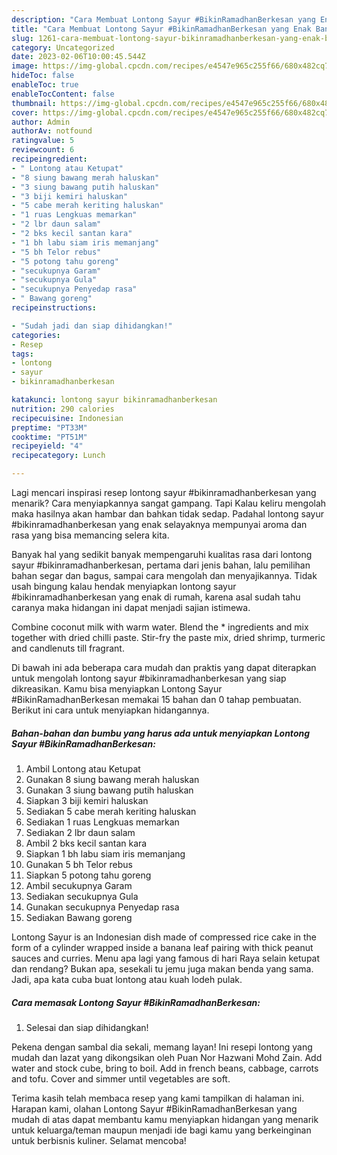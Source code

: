 ```yaml
---
description: "Cara Membuat Lontong Sayur #BikinRamadhanBerkesan yang Enak Banget, Buat Buka Puasa}"
title: "Cara Membuat Lontong Sayur #BikinRamadhanBerkesan yang Enak Banget, Buat Buka Puasa}"
slug: 1261-cara-membuat-lontong-sayur-bikinramadhanberkesan-yang-enak-banget-buat-buka-puasa
category: Uncategorized
date: 2023-02-06T10:00:45.544Z
image: https://img-global.cpcdn.com/recipes/e4547e965c255f66/680x482cq70/lontong-sayur-bikinramadhanberkesan-foto-resep-utama.jpg
hideToc: false
enableToc: true
enableTocContent: false
thumbnail: https://img-global.cpcdn.com/recipes/e4547e965c255f66/680x482cq70/lontong-sayur-bikinramadhanberkesan-foto-resep-utama.jpg
cover: https://img-global.cpcdn.com/recipes/e4547e965c255f66/680x482cq70/lontong-sayur-bikinramadhanberkesan-foto-resep-utama.jpg
author: Admin
authorAv: notfound
ratingvalue: 5
reviewcount: 6
recipeingredient:
- " Lontong atau Ketupat"
- "8 siung bawang merah haluskan"
- "3 siung bawang putih haluskan"
- "3 biji kemiri haluskan"
- "5 cabe merah keriting haluskan"
- "1 ruas Lengkuas memarkan"
- "2 lbr daun salam"
- "2 bks kecil santan kara"
- "1 bh labu siam iris memanjang"
- "5 bh Telor rebus"
- "5 potong tahu goreng"
- "secukupnya Garam"
- "secukupnya Gula"
- "secukupnya Penyedap rasa"
- " Bawang goreng"
recipeinstructions:

- "Sudah jadi dan siap dihidangkan!"
categories:
- Resep
tags:
- lontong
- sayur
- bikinramadhanberkesan

katakunci: lontong sayur bikinramadhanberkesan 
nutrition: 290 calories
recipecuisine: Indonesian
preptime: "PT33M"
cooktime: "PT51M"
recipeyield: "4"
recipecategory: Lunch

---
```



Lagi mencari inspirasi resep lontong sayur #bikinramadhanberkesan yang menarik? Cara menyiapkannya sangat gampang. Tapi Kalau keliru mengolah maka hasilnya akan hambar dan bahkan tidak sedap. Padahal lontong sayur #bikinramadhanberkesan yang enak selayaknya mempunyai aroma dan rasa yang bisa memancing selera kita.


Banyak hal yang sedikit banyak mempengaruhi kualitas rasa dari lontong sayur #bikinramadhanberkesan, pertama dari jenis bahan, lalu pemilihan bahan segar dan bagus, sampai cara mengolah dan menyajikannya. Tidak usah bingung kalau hendak menyiapkan lontong sayur #bikinramadhanberkesan yang enak di rumah, karena asal sudah tahu caranya maka hidangan ini dapat menjadi sajian istimewa.

Combine coconut milk with warm water. Blend the * ingredients and mix together with dried chilli paste. Stir-fry the paste mix, dried shrimp, turmeric and candlenuts till fragrant.


Di bawah ini ada beberapa cara mudah dan praktis yang dapat diterapkan untuk mengolah lontong sayur #bikinramadhanberkesan yang siap dikreasikan. Kamu bisa menyiapkan Lontong Sayur #BikinRamadhanBerkesan memakai 15 bahan dan 0 tahap pembuatan. Berikut ini cara untuk menyiapkan hidangannya.

<!--inarticleads1-->

##### Bahan-bahan dan bumbu yang harus ada untuk menyiapkan Lontong Sayur #BikinRamadhanBerkesan:

1. Ambil  Lontong atau Ketupat
1. Gunakan 8 siung bawang merah haluskan
1. Gunakan 3 siung bawang putih haluskan
1. Siapkan 3 biji kemiri haluskan
1. Sediakan 5 cabe merah keriting haluskan
1. Sediakan 1 ruas Lengkuas memarkan
1. Sediakan 2 lbr daun salam
1. Ambil 2 bks kecil santan kara
1. Siapkan 1 bh labu siam iris memanjang
1. Gunakan 5 bh Telor rebus
1. Siapkan 5 potong tahu goreng
1. Ambil secukupnya Garam
1. Sediakan secukupnya Gula
1. Gunakan secukupnya Penyedap rasa
1. Sediakan  Bawang goreng


Lontong Sayur is an Indonesian dish made of compressed rice cake in the form of a cylinder wrapped inside a banana leaf pairing with thick peanut sauces and curries. Menu apa lagi yang famous di hari Raya selain ketupat dan rendang? Bukan apa, sesekali tu jemu juga makan benda yang sama. Jadi, apa kata cuba buat lontong atau kuah lodeh pulak. 

<!--inarticleads2-->

##### Cara memasak Lontong Sayur #BikinRamadhanBerkesan:


1. Selesai dan siap dihidangkan!

Pekena dengan sambal dia sekali, memang layan! Ini resepi lontong yang mudah dan lazat yang dikongsikan oleh Puan Nor Hazwani Mohd Zain. Add water and stock cube, bring to boil. Add in french beans, cabbage, carrots and tofu. Cover and simmer until vegetables are soft. 

Terima kasih telah membaca resep yang kami tampilkan di halaman ini. Harapan kami, olahan Lontong Sayur #BikinRamadhanBerkesan yang mudah di atas dapat membantu kamu menyiapkan hidangan yang menarik untuk keluarga/teman maupun menjadi ide bagi kamu yang berkeinginan untuk berbisnis kuliner. Selamat mencoba!
